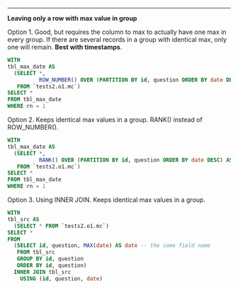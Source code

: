 ----------------------------------------------------------------------------
**Leaving only a row with max value in group**

Option 1. Good, but requires the column to max to actually have one max in every group. If there are several records in a group with identical max, only one will remain. **Best with timestamps**. 
```sql
WITH 
tbl_max_date AS 
  (SELECT *, 
          ROW_NUMBER() OVER (PARTITION BY id, question ORDER BY date DESC) AS rn
   FROM `tests2.o1.mc`)
SELECT *
FROM tbl_max_date
WHERE rn = 1
```

Option 2. Keeps identical max values in a group. RANK() instead of ROW_NUMBER().
```sql
WITH 
tbl_max_date AS 
  (SELECT *,
          RANK() OVER (PARTITION BY id, question ORDER BY date DESC) AS rn
   FROM `tests2.o1.mc`)
SELECT *
FROM tbl_max_date
WHERE rn = 1
```

Option 3. Using INNER JOIN. Keeps identical max values in a group.
```sql
WITH
tbl_src AS 
  (SELECT * FROM `tests2.o1.mc`)
SELECT *
FROM
  (SELECT id, question, MAX(date) AS date -- the same field name
   FROM tbl_src
   GROUP BY id, question
   ORDER BY id, question)
  INNER JOIN tbl_src 
    USING (id, question, date)
```
